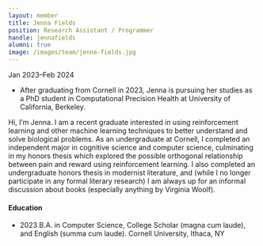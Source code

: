 ```yaml
---
layout: member
title: Jenna Fields
position: Research Assistant / Programmer
handle: jennafields
alumni: true
image: /images/team/jenna-fields.jpg
---
```

Jan 2023–Feb 2024

* After graduating from Cornell in 2023, Jenna is pursuing her studies as a PhD student in Computational Precision Health at University of California, Berkeley.

Hi, I’m Jenna. I am a recent graduate interested in using reinforcement learning and other machine learning techniques to better understand and solve biological problems. As an undergraduate at Cornell, I completed an independent major in cognitive science and computer science, culminating in my honors thesis which explored the possible orthogonal relationship between pain and reward using reinforcement learning. I also completed an undergraduate honors thesis in modernist literature, and (while I no longer participate in any formal literary research) I am always up for an informal discussion about books (especially anything by Virginia Woolf).

#### Education 
* 2023 B.A. in Computer Science, College Scholar (magna cum laude), and English (summa cum laude). Cornell University, Ithaca, NY
